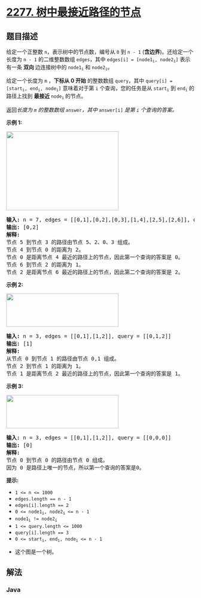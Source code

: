 # [2277. 树中最接近路径的节点](https://leetcode.cn/problems/closest-node-to-path-in-tree)

## 题目描述

<p>给定一个正整数 <code>n</code>，表示树中的节点数，编号从 <code>0</code> 到 <code>n - 1</code> (<strong>含边界</strong>)。还给定一个长度为 <code>n - 1</code> 的二维整数数组 <code>edges</code>，其中&nbsp;<code>edges[i] = [node1<sub>i</sub>, node2<sub>i</sub>]</code> 表示有一条&nbsp;<strong>双向&nbsp;</strong>边连接树中的 <code>node1<sub>i</sub></code> 和 <code>node2<sub>i</sub></code>。</p>

<p>给定一个长度为 <code>m</code>&nbsp;，<strong>下标从 0 开始</strong>&nbsp;的整数数组 <code>query</code>，其中 <code>query[i] = [start<sub>i</sub>, end<sub>i</sub>, node<sub>i</sub>]</code>&nbsp;意味着对于第 <code>i</code> 个查询，您的任务是从 <code>start<sub>i</sub></code> 到 <code>end<sub>i</sub></code> 的路径上找到&nbsp;<strong>最接近</strong> <code>node<sub>i</sub></code><sub>&nbsp;</sub>的节点。</p>

<p>返回<em>长度为 <code>m</code> 的整数数组 </em><code>answer</code><em>，其中 </em><code>answer[i]</code>&nbsp;<em>是第 <code>i</code> 个查询的答案。</em></p>

<p><strong class="example">示例 1:</strong></p>
<img src="https://gcore.jsdelivr.net/gh/doocs/leetcode@main/solution/2200-2299/2277.Closest%20Node%20to%20Path%20in%20Tree/images/image-20220514132158-1.png" style="width: 300px; height: 211px;" />
<pre>
<strong>输入:</strong> n = 7, edges = [[0,1],[0,2],[0,3],[1,4],[2,5],[2,6]], query = [[5,3,4],[5,3,6]]
<strong>输出:</strong> [0,2]
<strong>解释:</strong>
节点 5 到节点 3 的路径由节点 5、2、0、3 组成。
节点 4 到节点 0 的距离为 2。
节点 0 是距离节点 4 最近的路径上的节点，因此第一个查询的答案是 0。
节点 6 到节点 2 的距离为 1。
节点 2 是距离节点 6 最近的路径上的节点，因此第二个查询的答案是 2。
</pre>

<p><strong class="example">示例 2:</strong></p>
<img src="https://gcore.jsdelivr.net/gh/doocs/leetcode@main/solution/2200-2299/2277.Closest%20Node%20to%20Path%20in%20Tree/images/image-20220514132318-2.png" style="width: 300px; height: 89px;" />
<pre>
<strong>输入:</strong> n = 3, edges = [[0,1],[1,2]], query = [[0,1,2]]
<strong>输出:</strong> [1]
<strong>解释:</strong>
从节点 0 到节点 1 的路径由节点 0,1 组成。
节点 2 到节点 1 的距离为 1。
节点 1 是距离节点 2 最近的路径上的节点，因此第一个查询的答案是 1。
</pre>

<p><strong class="example">示例 3:</strong></p>
<img src="https://gcore.jsdelivr.net/gh/doocs/leetcode@main/solution/2200-2299/2277.Closest%20Node%20to%20Path%20in%20Tree/images/image-20220514132333-3.png" style="width: 300px; height: 89px;" />
<pre>
<strong>输入:</strong> n = 3, edges = [[0,1],[1,2]], query = [[0,0,0]]
<strong>输出:</strong> [0]
<strong>解释:</strong>
节点 0 到节点 0 的路径由节点 0 组成。
因为 0 是路径上唯一的节点，所以第一个查询的答案是0。</pre>

<p><strong>提示:</strong></p>

<ul>
	<li><code>1 &lt;= n &lt;= 1000</code></li>
	<li><code>edges.length == n - 1</code></li>
	<li><code>edges[i].length == 2</code></li>
	<li><code>0 &lt;= node1<sub>i</sub>, node2<sub>i</sub> &lt;= n - 1</code></li>
	<li><code>node1<sub>i</sub> != node2<sub>i</sub></code></li>
	<li><code>1 &lt;= query.length &lt;= 1000</code></li>
	<li><code>query[i].length == 3</code></li>
	<li><code>0 &lt;= start<sub>i</sub>, end<sub>i</sub>, node<sub>i</sub> &lt;= n - 1</code></li>
	<li>
	<p data-group="1-1">这个图是一个树。</p>
	</li>
</ul>

## 解法

### **Java**

```java

```
